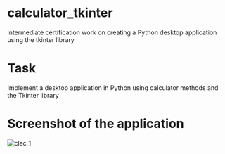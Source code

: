 # calculator_tkinter
 intermediate certification work on creating a Python desktop application using the tkinter library
 
# Task
 Implement a desktop application in Python using calculator methods and the Tkinter library
 
# Screenshot of the application 
![clac_1](https://user-images.githubusercontent.com/115144824/211800568-e9333bce-dc70-48b1-a764-b3a28cb185e2.png)
